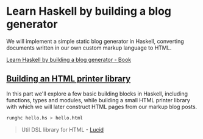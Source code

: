 # Learn Haskell by building a blog generator

We will implement a simple static blog generator in Haskell, converting documents written in our own custom markup language to HTML.

[Learn Haskell by building a blog generator - Book](https://lhbg-book.link/)

## [Building an HTML printer library](https://lhbg-book.link/03-html_printer.html)

In this part we'll explore a few basic building blocks in Haskell, including functions, types and modules, while building a small HTML printer library with which we will later construct HTML pages from our markup blog posts.

```bash
runghc hello.hs > hello.html
```

> Util DSL library for HTML - [Lucid](https://hackage.haskell.org/package/lucid)